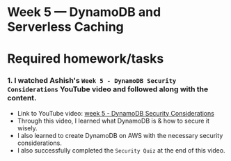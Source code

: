 # Week 5 — DynamoDB and Serverless Caching

# Required homework/tasks

### 1. I watched Ashish's `Week 5 - DynamoDB Security Considerations` YouTube video and followed along with the content.
- Link to YouTube video: [week 5 - DynamoDB Security Considerations](https://www.youtube.com/watch?v=gFPljPNnK2Q&list=PLBfufR7vyJJ7k25byhRXJldB5AiwgNnWv&index=52)
- Through this video, I learned what DynamoDB is & how to secure it wisely.
- I also learned to create DynamoDB on AWS with the necessary security considerations.
- I also successfully completed the `Security Quiz` at the end of this video.